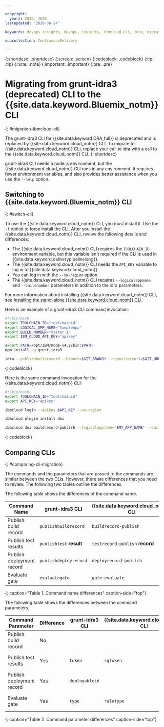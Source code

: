 ```yaml
---

copyright:
  years: 2019, 2020
lastupdated: "2020-06-24"

keywords: devops insights, devops, insights, ibmcloud cli, idra, migrating, test, tests, gate, gate failure, install, app

subcollection: ContinuousDelivery

---
```


{:shortdesc: .shortdesc}
{:screen: .screen}
{:codeblock: .codeblock} 
{:tip: .tip}
{:note: .note}
{:important: .important}
{:pre: .pre}

# Migrating from grunt-idra3 (deprecated) CLI to the {{site.data.keyword.Bluemix_notm}} CLI 
{: #migration-ibmcloud-cli}

The grunt-idra3 CLI for {{site.data.keyword.DRA_full}} is deprecated and is replaced by {{site.data.keyword.cloud_notm}} CLI. To migrate to {{site.data.keyword.cloud_notm}} CLI, replace your call to idra with a call to the {{site.data.keyword.cloud_notm}} CLI. 
{: shortdesc}

grunt-idra3 CLI needs a node.js environment, but the {{site.data.keyword.cloud_notm}} CLI runs in any environment. It requires fewer environment variables, and also provides better assistance when you use the `--help` option.


## Switching to {{site.data.keyword.Bluemix_notm}} CLI 
{: #switch-cli}

To use the {{site.data.keyword.cloud_notm}} CLI, you must install it. Use the `-f` option to force install the CLI. After you install the {{site.data.keyword.cloud_notm}} CLI, review the following details and differences: 

* The {{site.data.keyword.cloud_notm}} CLI requires the `TOOLCHAIN_ID` environment variable, but this variable isn't required if the CLI is used in {{site.data.keyword.deliverypipelinelong}}. 
* The {{site.data.keyword.cloud_notm}} CLI needs the `API_KEY` variable to log in to {{site.data.keyword.cloud_notm}}. 
* You can log in with the `--no-region` option. 
* The {{site.data.keyword.cloud_notm}} CLI requires `--logicalappname` and `--buildnumber` parameters in addition to the idra parameters.

For more information about installing {{site.data.keyword.cloud_notm}} CLI, see [Installing the stand-alone {{site.data.keyword.cloud_notm}} CLI](/docs/cli?topic=cli-install-ibmcloud-cli#install-ibmcloud-cli). 

Here is an example of a grunt-idra3 CLI command invocation:

```bash
#!/bin/bash
export TOOLCHAIN_ID="toolchainid"
export LOGICAL_APP_NAME="SampleApp"
export BUILD_NUMBER="master:1"
export IBM_CLOUD_API_KEY="apikey"

export PATH=/opt/IBM/node-v4.2/bin:$PATH
npm install -g grunt-idra3

idra --publishbuildrecord --branch=$GIT_BRANCH --repositoryurl=$GIT_URL --commitid=$GIT_COMMIT --status=pass
```
{: codeblock}

Here is the same command invocation for the {{site.data.keyword.cloud_notm}} CLI:

```bash
#!/bin/bash
export TOOLCHAIN_ID="toolchainid"
export API_KEY="apikey"

ibmcloud login --apikey $API_KEY --no-region

ibmcloud plugin install doi

ibmcloud doi buildrecord-publish --logicalappname="$MY_APP_NAME" --buildnumber="$MY_BUILD_NUMBER" --branch $GIT_BRANCH --repositoryurl $GIT_URL --commitid $GIT_COMMIT --status pass
```
{: codeblock}


## Comparing CLIs
{: #comparing-cli-migration}

The commands and the parameters that are passed to the commands are similar between the two CLIs. However, there are differences that you need to review. The following two tables outline the differences.

The following table shows the differences of the command name. 

| Command Name              | grunt-idra3 CLI          | {{site.data.keyword.cloud_notm}} CLI |
|---------------------------|--------------------------|----------------------------------------|
| Publish build record      | `publishbuildrecord`     | `buildrecord-publish`                  |
| Publish test results      | `publishtest` **result** | `testrecord-publish` **record**        |
| Publish deployment record | `publishdeployrecord`    | `deployrecord-publish`                 |
| Evaluate gate             | `evaluategate`           | `gate-evaluate`                        |
{: caption="Table 1. Command name differences" caption-side="top"}

The following table shows the differences between the command parameters. 

| Command Parameter         | Difference | grunt-idra3 CLI | {{site.data.keyword.cloud_notm}} CLI | Comment                               |
|---------------------------|------------|-----------------|----------------------------------------|---------------------------------------|
| Publish build record      | No         |                 |                                        |                                       |
| Publish test results      | Yes        | `token`         | `sqtoken`                              | Parameter name change in {{site.data.keyword.cloud_notm}} CLI |
| Publish deployment record | Yes        | `deployableid`  |                                        | Option not available in {{site.data.keyword.cloud_notm}} CLI  |
| Evaluate gate             | Yes        | `type`          | `ruletype`                             | Parameter name change in {{site.data.keyword.cloud_notm}} CLI |
{: caption="Table 2. Command parameter differences" caption-side="top"}
